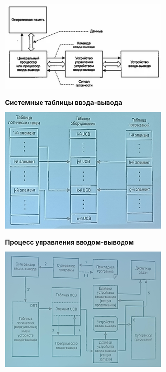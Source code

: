 ![Управление вводом-выводом](../Pictures/04_01.%20Управление%20вводом-выводом.png)  
## Системные таблицы ввода-вывода
![Системные таблицы ввода-вывода](../Pictures/04_02.%20Системные%20таблицы%20ввода-вывода.png)  
## Процесс управления вводом-выводом
![Процесс управления вводом-выводом](../Pictures/04_03.%20Процесс%20управления%20вводом-выводом.png)  
